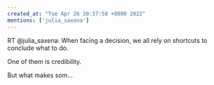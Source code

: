 ```yaml
---
created_at: "Tue Apr 26 20:37:58 +0000 2022"
mentions: ['julia_saxena']
---
```


RT @julia_saxena: When facing a decision, we all rely on shortcuts to conclude what to do.

One of them is credibility.

But what makes som…